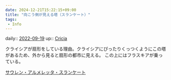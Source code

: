 ```yaml
---
date: 2024-12-21T15:22:15+09:00
title: "向こう側が見える塔（スランケート）"
tags:
 - Info
---
```


daily:: [2022-09-19](Daily_Note/2022-09-19.md)
up:: [Cricia](../Bar/Novel/Nacaria/Cricia.md)

クライシアが扇形をしている理由。クライシアにぴったりくっつくようにこの塔があるため、外から見ると扇形の都市に見える。
この上にはフラスキアが乗っている。

[サウレン・アルメレッタ・スランケート](サウレン・アルメレッタ・スランケート.md)